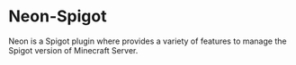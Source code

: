 # **Neon-Spigot**
Neon is a Spigot plugin where provides a variety of features to manage the Spigot version of Minecraft Server.
